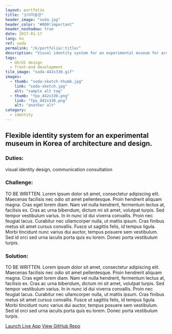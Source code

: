```yaml
---
layout: portfolio
title: "소다미술관"
header_image: "soda.jpg"
header_color: "#000!important"
header_noshadow: true
date: 2017-01-17
lang: ko
ref: soda
permalink: "/k/portfolio/:title/"
description: "Visual identity system for an experimental museum for architecture and design."
tags:
  - UX/UI design
  - front-end development
tile_image: "soda-442x330.gif"
images:
  - thumb: "soda-sketch-thumb.jpg"
    link: "soda-sketch.jpg"
    alt: "sample alt tag"
  - thumb: "fpo_442x330.png"
    link: "fpo_442x330.png"
    alt: "another alt"
category:
  - identity
---
```

<section class="project-summary">
  <h1>Flexible identity system for an experimental museum in Korea of architecture and design.</h1>
  <section class="info">
    <h3>Duties:</h3>
    <p>visual identity design, communication consultation</p>
  </section>
  <section class="info">
    <h3>Challenge:</h3>
    <p>TO BE WRITTEN. Lorem ipsum dolor sit amet, consectetur adipiscing elit. Maecenas facilisis nec odio sit amet pellentesque. Proin hendrerit aliquam magna. Cras eget lorem diam. Nam vel nulla hendrerit, fermentum lectus at, facilisis ex. Cras ac urna bibendum, dictum mi sit amet, volutpat turpis. Sed tempor vestibulum varius. In in nunc id dui viverra convallis. Proin nec feugiat lacus. Curabitur nec ullamcorper nulla, ut mattis ipsum. Cras finibus metus sit amet cursus convallis. Fusce ut sagittis felis, id tempus ligula. Morbi tincidunt nunc varius dui auctor, tempus posuere sem vestibulum. Sed id orci sed urna iaculis porta quis eu lorem. Donec porta vestibulum turpis.
    </p>
  </section>
  <section class="info">
    <h3>Solution:</h3>
    <p>TO BE WRITTEN. Lorem ipsum dolor sit amet, consectetur adipiscing elit. Maecenas facilisis nec odio sit amet pellentesque. Proin hendrerit aliquam magna. Cras eget lorem diam. Nam vel nulla hendrerit, fermentum lectus at, facilisis ex. Cras ac urna bibendum, dictum mi sit amet, volutpat turpis. Sed tempor vestibulum varius. In in nunc id dui viverra convallis. Proin nec feugiat lacus. Curabitur nec ullamcorper nulla, ut mattis ipsum. Cras finibus metus sit amet cursus convallis. Fusce ut sagittis felis, id tempus ligula. Morbi tincidunt nunc varius dui auctor, tempus posuere sem vestibulum. Sed id orci sed urna iaculis porta quis eu lorem. Donec porta vestibulum turpis.
    </p>
  </section>
</section>
<div class="buttons">
  <span class="unselectable">
  <a href="https://baadaa.github.io/nyc-life-list/" title="Launch live app" target="_blank">Launch Live App</a></span>
  <span class="unselectable"><a href="https://github.com/baadaa/NYC-Life-List" title="GitHub repo" target="_blank">View GitHub Repo</a></span>
</div>
